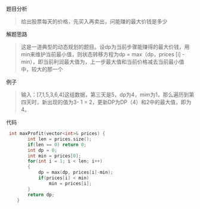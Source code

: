 题目分析

> 给出股票每天的价格，先买入再卖出，问能赚的最大价钱是多少

解题思路

> 这是一道典型的动态规划的题目。设dp为当前步骤能赚得的最大价钱，用min来维护当前最小值，则状态转移方程为dp = max（dp，prices [i] -min），即当前利润最大值为，上一步最大值和当前价格减去当前最小值中，较大的那一个

例子

> 输入：[7,1,5,3,6,4]这组数据，第三天是5，dp为4，mim为1，那么遍历到第四天时，新出现的值为3- 1 = 2，更新DP为DP（4）和2中的最大值，即为4。



代码

```C++
 int maxProfit(vector<int>& prices) {
        int len = prices.size();
        if(len == 0) return 0;
        int dp = 0;
        int min = prices[0];
        for(int i = 1; i < len; i++)
        {
            dp = max(dp, prices[i]-min);
            if(prices[i] < min) 
                min = prices[i];
        }
        return dp;
    }
```

